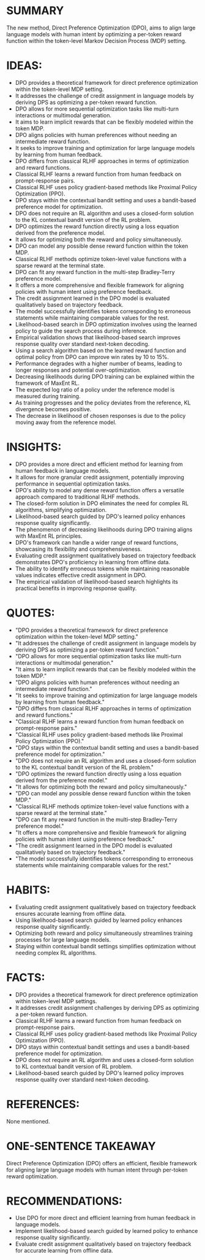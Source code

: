 # SUMMARY
The new method, Direct Preference Optimization (DPO), aims to align large language models with human intent by optimizing a per-token reward function within the token-level Markov Decision Process (MDP) setting.

# IDEAS:
- DPO provides a theoretical framework for direct preference optimization within the token-level MDP setting.
- It addresses the challenge of credit assignment in language models by deriving DPS as optimizing a per-token reward function.
- DPO allows for more sequential optimization tasks like multi-turn interactions or multimodal generation.
- It aims to learn implicit rewards that can be flexibly modeled within the token MDP.
- DPO aligns policies with human preferences without needing an intermediate reward function.
- It seeks to improve training and optimization for large language models by learning from human feedback.
- DPO differs from classical RLHF approaches in terms of optimization and reward functions.
- Classical RLHF learns a reward function from human feedback on prompt-response pairs.
- Classical RLHF uses policy gradient-based methods like Proximal Policy Optimization (PPO).
- DPO stays within the contextual bandit setting and uses a bandit-based preference model for optimization.
- DPO does not require an RL algorithm and uses a closed-form solution to the KL contextual bandit version of the RL problem.
- DPO optimizes the reward function directly using a loss equation derived from the preference model.
- It allows for optimizing both the reward and policy simultaneously.
- DPO can model any possible dense reward function within the token MDP.
- Classical RLHF methods optimize token-level value functions with a sparse reward at the terminal state.
- DPO can fit any reward function in the multi-step Bradley-Terry preference model.
- It offers a more comprehensive and flexible framework for aligning policies with human intent using preference feedback.
- The credit assignment learned in the DPO model is evaluated qualitatively based on trajectory feedback.
- The model successfully identifies tokens corresponding to erroneous statements while maintaining comparable values for the rest.
- Likelihood-based search in DPO optimization involves using the learned policy to guide the search process during inference.
- Empirical validation shows that likelihood-based search improves response quality over standard next-token decoding.
- Using a search algorithm based on the learned reward function and optimal policy from DPO can improve win rates by 10 to 15%.
- Performance degrades with a higher number of beams, leading to longer responses and potential over-optimization.
- Decreasing likelihoods during DPO training can be explained within the framework of MaxEnt RL.
- The expected log ratio of a policy under the reference model is measured during training.
- As training progresses and the policy deviates from the reference, KL divergence becomes positive.
- The decrease in likelihood of chosen responses is due to the policy moving away from the reference model.

# INSIGHTS:
- DPO provides a more direct and efficient method for learning from human feedback in language models.
- It allows for more granular credit assignment, potentially improving performance in sequential optimization tasks.
- DPO's ability to model any dense reward function offers a versatile approach compared to traditional RLHF methods.
- The closed-form solution in DPO eliminates the need for complex RL algorithms, simplifying optimization.
- Likelihood-based search guided by DPO's learned policy enhances response quality significantly.
- The phenomenon of decreasing likelihoods during DPO training aligns with MaxEnt RL principles.
- DPO's framework can handle a wider range of reward functions, showcasing its flexibility and comprehensiveness.
- Evaluating credit assignment qualitatively based on trajectory feedback demonstrates DPO's proficiency in learning from offline data.
- The ability to identify erroneous tokens while maintaining reasonable values indicates effective credit assignment in DPO.
- The empirical validation of likelihood-based search highlights its practical benefits in improving response quality.

# QUOTES:
- "DPO provides a theoretical framework for direct preference optimization within the token-level MDP setting."
- "It addresses the challenge of credit assignment in language models by deriving DPS as optimizing a per-token reward function."
- "DPO allows for more sequential optimization tasks like multi-turn interactions or multimodal generation."
- "It aims to learn implicit rewards that can be flexibly modeled within the token MDP."
- "DPO aligns policies with human preferences without needing an intermediate reward function."
- "It seeks to improve training and optimization for large language models by learning from human feedback."
- "DPO differs from classical RLHF approaches in terms of optimization and reward functions."
- "Classical RLHF learns a reward function from human feedback on prompt-response pairs."
- "Classical RLHF uses policy gradient-based methods like Proximal Policy Optimization (PPO)."
- "DPO stays within the contextual bandit setting and uses a bandit-based preference model for optimization."
- "DPO does not require an RL algorithm and uses a closed-form solution to the KL contextual bandit version of the RL problem."
- "DPO optimizes the reward function directly using a loss equation derived from the preference model."
- "It allows for optimizing both the reward and policy simultaneously."
- "DPO can model any possible dense reward function within the token MDP."
- "Classical RLHF methods optimize token-level value functions with a sparse reward at the terminal state."
- "DPO can fit any reward function in the multi-step Bradley-Terry preference model."
- "It offers a more comprehensive and flexible framework for aligning policies with human intent using preference feedback."
- "The credit assignment learned in the DPO model is evaluated qualitatively based on trajectory feedback."
- "The model successfully identifies tokens corresponding to erroneous statements while maintaining comparable values for the rest."

# HABITS:
- Evaluating credit assignment qualitatively based on trajectory feedback ensures accurate learning from offline data.
- Using likelihood-based search guided by learned policy enhances response quality significantly.
- Optimizing both reward and policy simultaneously streamlines training processes for large language models.
- Staying within contextual bandit settings simplifies optimization without needing complex RL algorithms.

# FACTS:
- DPO provides a theoretical framework for direct preference optimization within token-level MDP settings.
- It addresses credit assignment challenges by deriving DPS as optimizing a per-token reward function.
- Classical RLHF learns a reward function from human feedback on prompt-response pairs.
- Classical RLHF uses policy gradient-based methods like Proximal Policy Optimization (PPO).
- DPO stays within contextual bandit settings and uses a bandit-based preference model for optimization.
- DPO does not require an RL algorithm and uses a closed-form solution to KL contextual bandit version of RL problem.
- Likelihood-based search guided by DPO's learned policy improves response quality over standard next-token decoding.

# REFERENCES:
None mentioned.

# ONE-SENTENCE TAKEAWAY
Direct Preference Optimization (DPO) offers an efficient, flexible framework for aligning large language models with human intent through per-token reward optimization.

# RECOMMENDATIONS:
- Use DPO for more direct and efficient learning from human feedback in language models.
- Implement likelihood-based search guided by learned policy to enhance response quality significantly.
- Evaluate credit assignment qualitatively based on trajectory feedback for accurate learning from offline data.